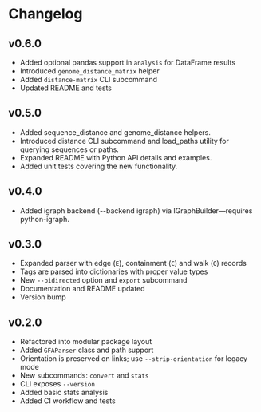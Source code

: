 # Changelog

## v0.6.0
- Added optional pandas support in `analysis` for DataFrame results
- Introduced `genome_distance_matrix` helper
- Added `distance-matrix` CLI subcommand
- Updated README and tests

## v0.5.0
- Added sequence_distance and genome_distance helpers.
- Introduced distance CLI subcommand and load_paths utility for querying sequences or paths.
- Expanded README with Python API details and examples.
- Added unit tests covering the new functionality.


## v0.4.0

- Added igraph backend (--backend igraph) via IGraphBuilder—requires python-igraph.

## v0.3.0

- Expanded parser with edge (`E`), containment (`C`) and walk (`O`) records
- Tags are parsed into dictionaries with proper value types
- New `--bidirected` option and `export` subcommand
- Documentation and README updated
- Version bump

## v0.2.0

- Refactored into modular package layout
- Added `GFAParser` class and path support
- Orientation is preserved on links; use `--strip-orientation` for legacy mode
- New subcommands: `convert` and `stats`
- CLI exposes `--version`
- Added basic stats analysis
- Added CI workflow and tests
